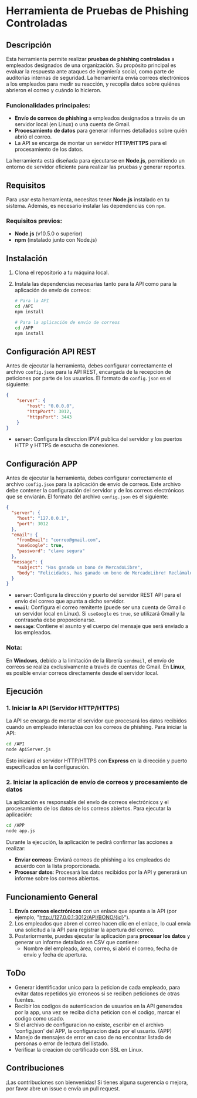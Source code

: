 
# Herramienta de Pruebas de Phishing Controladas

## Descripción

Esta herramienta permite realizar **pruebas de phishing controladas** a empleados designados de una organización. Su propósito principal es evaluar la respuesta ante ataques de ingeniería social, como parte de auditorías internas de seguridad. La herramienta envía correos electrónicos a los empleados para medir su reacción, y recopila datos sobre quiénes abrieron el correo y cuándo lo hicieron.

### Funcionalidades principales:
- **Envío de correos de phishing** a empleados designados a través de un servidor local (en Linux) o una cuenta de Gmail.
- **Procesamiento de datos** para generar informes detallados sobre quién abrió el correo.
- La API se encarga de montar un servidor **HTTP/HTTPS** para el procesamiento de los datos.
  
La herramienta está diseñada para ejecutarse en **Node.js**, permitiendo un entorno de servidor eficiente para realizar las pruebas y generar reportes.

## Requisitos

Para usar esta herramienta, necesitas tener **Node.js** instalado en tu sistema. Además, es necesario instalar las dependencias con `npm`.

### Requisitos previos:
- **Node.js** (v10.5.0 o superior)
- **npm** (instalado junto con Node.js)

## Instalación

1. Clona el repositorio a tu máquina local.
2. Instala las dependencias necesarias tanto para la API como para la aplicación de envío de correos:

   ```bash
   # Para la API
   cd /API
   npm install

   # Para la aplicación de envío de correos
   cd /APP
   npm install
   ```

## Configuración API REST
Antes de ejecutar la herramienta, debes configurar correctamente el archivo `config.json` para la API REST, encargada de la recepcion de peticiones por parte de los usuarios. El formato de `config.json` es el siguiente:

```json
{
    "server": {
        "host": "0.0.0.0",
        "httpPort": 3012,
        "httpsPort": 3443
    }
}
```
- **`server`**: Configura la direccion IPV4 publica del servidor y los puertos HTTP y HTTPS de escucha de conexiones.

## Configuración APP

Antes de ejecutar la herramienta, debes configurar correctamente el archivo `config.json` para la aplicación de envío de correos. Este archivo debe contener la configuración del servidor y de los correos electrónicos que se enviarán. El formato del archivo `config.json` es el siguiente:

```json
{
  "server": {
    "host": "127.0.0.1",
    "port": 3012
  },
  "email": {
    "fromEmail": "correo@gmail.com",
    "useGoogle": true,
    "password": "clave segura"
  },
  "message": {
    "subject": "Has ganado un bono de MercadoLibre",
    "body": "Felicidades, has ganado un bono de MercadoLibre! Reclámalo haciendo clic en el siguiente enlace."
  }
}
```

- **`server`**: Configura la dirección y puerto del servidor REST API para el envio del correo que apunta a dicho servidor.
- **`email`**: Configura el correo remitente (puede ser una cuenta de Gmail o un servidor local en Linux). Si `useGoogle` es `true`, se utilizará Gmail y la contraseña debe proporcionarse.
- **`message`**: Contiene el asunto y el cuerpo del mensaje que será enviado a los empleados.

### Nota:
En **Windows**, debido a la limitación de la librería `sendmail`, el envío de correos se realiza exclusivamente a través de cuentas de Gmail. En **Linux**, es posible enviar correos directamente desde el servidor local.


## Ejecución

### 1. Iniciar la API (Servidor HTTP/HTTPS)

La API se encarga de montar el servidor que procesará los datos recibidos cuando un empleado interactúa con los correos de phishing. Para iniciar la API:

```bash
cd /API
node ApiServer.js
```

Esto iniciará el servidor HTTP/HTTPS con **Express** en la dirección y puerto especificados en la configuración.

### 2. Iniciar la aplicación de envío de correos y procesamiento de datos

La aplicación es responsable del envío de correos electrónicos y el procesamiento de los datos de los correos abiertos. Para ejecutar la aplicación:

```bash
cd /APP
node app.js
```

Durante la ejecución, la aplicación te pedirá confirmar las acciones a realizar:
- **Enviar correos**: Enviará correos de phishing a los empleados de acuerdo con la lista proporcionada.
- **Procesar datos**: Procesará los datos recibidos por la API y generará un informe sobre los correos abiertos.

## Funcionamiento General

1. **Envía correos electrónicos** con un enlace que apunta a la API (por ejemplo, "http://127.0.0.1:3012/API/BONO/{id}").
2. Los empleados que abren el correo hacen clic en el enlace, lo cual envía una solicitud a la API para registrar la apertura del correo.
3. Posteriormente, puedes ejecutar la aplicación para **procesar los datos** y generar un informe detallado en CSV que contiene:
   - Nombre del empleado, área, correo, si abrió el correo, fecha de envío y fecha de apertura.

## ToDo

- Generar identificador unico para la peticion de cada empleado, para evitar datos repetidos y/o erroneos si se reciben peticiones de otras fuentes.
- Recibir los codigos de autenticacion de usuarios en la API generados por la app, una vez se reciba dicha peticion con el codigo, marcar el codigo como usado.
- Si el archivo de configuracion no existe, escribir en el archivo 'config.json' del APP, la configuracion dada por el usuario. (APP)
- Manejo de mensajes de error en caso de no encontrar listado de personas o error de lectura del listado.
- Verificar la creacion de certificado con SSL en Linux.

## Contribuciones

¡Las contribuciones son bienvenidas! Si tienes alguna sugerencia o mejora, por favor abre un issue o envía un pull request.